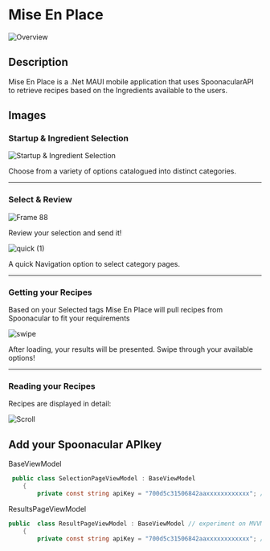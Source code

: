 # Mise En Place
![Overview](https://github.com/sanderfabian/MiseEnPlace/assets/145095620/e0b92553-a2c2-41e7-82a4-05b00cf0c9f5)

## Description
Mise En Place is a .Net MAUI mobile application that uses SpoonacularAPI to retrieve recipes based on the Ingredients available to the users.
## Images
### Startup & Ingredient Selection
![Startup & Ingredient Selection](https://github.com/sanderfabian/MiseEnPlace/assets/145095620/fa22c20e-bef9-4187-b754-cd77da073167)<br>


Choose from a variety of options catalogued into distinct categories. <br>

---

### Select & Review


![Frame 88](https://github.com/sanderfabian/MiseEnPlace/assets/145095620/0ab539d2-b8eb-4351-9472-d53de0aa5d91)<br>


Review your selection and send it!<br>


![quick (1)](https://github.com/sanderfabian/MiseEnPlace/assets/145095620/cd463dd1-c7ef-46a8-b8ca-4f4d6b0805cd)<br>


A quick Navigation option to select category pages.<br>

---

### Getting your Recipes
Based on your Selected tags Mise En Place will pull recipes from Spoonacular to fit your requirements

![swipe](https://github.com/sanderfabian/MiseEnPlace/assets/145095620/8fe8fdd8-bb08-45ea-b29c-e3e585122fea)<br>


After loading, your results will be presented.
Swipe through your available options!

---

### Reading your Recipes
Recipes are displayed in detail:<br>

![Scroll](https://github.com/sanderfabian/MiseEnPlace/assets/145095620/5d319aa5-f18e-46f1-8530-dcb77e959442)



## Add your Spoonacular APIkey
BaseViewModel
```C#
 public class SelectionPageViewModel : BaseViewModel
    {
        private const string apiKey = "700d5c31506842aaxxxxxxxxxxxx"; //ADD SPOONACULAR API KEY HERE
```
ResultsPageViewModel
```C#
public  class ResultPageViewModel : BaseViewModel // experiment on MVVM, creating a individual baseviewmodel to notify when property changes
    {
        private const string apiKey = "700d5c31506842aaxxxxxxxxxxxx"; //ADD SPOONACULAR API KEY HERE
```
  
